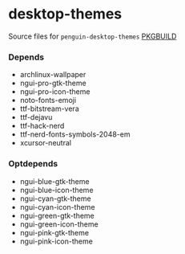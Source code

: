 # desktop-themes

Source files for `penguin-desktop-themes` [PKGBUILD](https://github.com/penguin-fyi/pkgbuilds/blob/main/penguin-desktop-themes/PKGBUILD)

### Depends
* archlinux-wallpaper
* ngui-pro-gtk-theme
* ngui-pro-icon-theme
* noto-fonts-emoji
* ttf-bitstream-vera
* ttf-dejavu
* ttf-hack-nerd
* ttf-nerd-fonts-symbols-2048-em
* xcursor-neutral

### Optdepends
* ngui-blue-gtk-theme
* ngui-blue-icon-theme
* ngui-cyan-gtk-theme
* ngui-cyan-icon-theme
* ngui-green-gtk-theme
* ngui-green-icon-theme
* ngui-pink-gtk-theme
* ngui-pink-icon-theme
